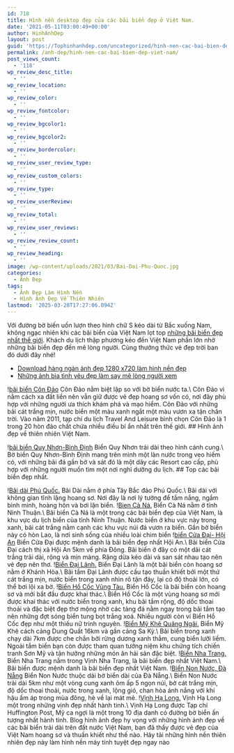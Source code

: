 ```yaml
---
id: 718
title: Hình nền desktop đẹp của các bãi biển đẹp ở Việt Nam.
date: '2021-05-11T03:00:49+00:00'
author: HinhAnhDep
layout: post
guid: 'https://Tophinhanhdep.com/uncategorized/hinh-nen-cac-bai-bien-dep-viet-nam/'
permalink: /anh-dep/hinh-nen-cac-bai-bien-dep-viet-nam/
post_views_count:
  - '118'
wp_review_desc_title:
  - ''
wp_review_location:
  - ''
wp_review_color:
  - ''
wp_review_fontcolor:
  - ''
wp_review_bgcolor1:
  - ''
wp_review_bgcolor2:
  - ''
wp_review_bordercolor:
  - ''
wp_review_user_review_type:
  - ''
wp_review_custom_colors:
  - ''
wp_review_type:
  - ''
wp_review_userReview:
  - ''
wp_review_total:
  - ''
wp_review_user_reviews:
  - ''
wp_review_review_count:
  - ''
wp_review_heading:
  - ''
image: /wp-content/uploads/2021/03/Bai-Dai-Phu-Quoc.jpg
categories:
  - Ảnh Đẹp
tags:
  - Ảnh Đẹp Làm Hình Nền
  - Hình Ảnh Đẹp Về Thiên Nhiên
lastmod: '2025-03-28T17:27:06.094Z'
---
```

Với đường bờ biến uốn lượn theo hình chữ S kéo dài từ Bắc xuống Nam, không ngạc nhiên khi các bãi biển của Việt Nam lọt top [những bãi biển đẹp nhất thế giới](https://tophinhanhdep.com/anh-dep/hinh-nen-cac-bai-bien-dep-viet-nam/). Khách du lịch thập phương kéo đến Việt Nam phần lớn nhờ những bãi biển đẹp đến mê lòng người. Cùng thưởng thức vẻ đẹp trời ban đó dưới đây nhé!

- [Download hàng ngàn ảnh đẹp 1280 x720 làm hình nền đẹp](https://tophinhanhdep.com/hinh-nen-dep/anh-dep-lam-hinh-nen/)
- [Những ảnh bìa tình yêu đẹp làm say mê lòng người xem](https://tophinhanhdep.com/anh-bia-dep/anh-bia-tinh-yeu-dep-lang-man/)

\![bãi biển Côn Đảo](https://tophinhanhdep.com/wp-content/uploads/2021/03/bai-bien-con-dao.jpg) Côn Đảo nằm biệt lập so với bờ biển nước ta.\ Côn Đảo vì nằm cách xa đất liền nên vẫn giữ được vẻ đẹp hoang sơ vốn có, nơi đây phù hợp với những người ưa thích khám phá và mạo hiểm. Côn Đảo với những bãi cát trắng mịn, nước biển một màu xanh ngắt một màu vươn xa tận chân trời. Vào năm 2011, tạp chí du lịch Travel And Leisure bình chọn Côn Đảo là 1 trong 20 hòn đảo chất chứa nhiều điều bí ẩn nhất trên thế giới. ## Hình ảnh đẹp về thiên nhiên Việt Nam.

\![bãi biển Quy Nhơn-Bình Định](https://tophinhanhdep.com/wp-content/uploads/2021/03/bai-bien-quy-nhon-binh-dinh.jpg) Biển Quy Nhơn trải dài theo hình cánh cung.\ Bờ biển Quy Nhơn-Bình Định mang trên mình một làn nước trong veo hiếm có, với những bãi đá gần bờ và sát đó là một dãy các Resort cao cấp, phù hợp với những người muốn tìm một nơi nghỉ dưỡng du lịch. ## Top các bãi biển đẹp nhất.

\![Bãi dài Phú Quốc.](https://tophinhanhdep.com/wp-content/uploads/2021/03/Bai-Dai-Phu-Quoc.jpg) Bãi Dài nằm ở phía Tây Bắc đảo Phú Quốc.\ Bãi dài với không gian tĩnh lặng hoang sơ. Nơi đây là nơi lý tưởng để tắm nắng, ngắm bình minh, hoàng hôn và bơi lặn biển. \![Bien Cà Ná.](https://tophinhanhdep.com/wp-content/uploads/2021/03/Bien-Ca-Na.jpg) Biển Cà Ná nằm ở tỉnh Ninh Thuận.\ Bãi biển Cà Ná là một trong các bãi biển đẹp của Việt Nam, là khu vực du lịch biển của tỉnh Ninh Thuận. Nước biển ở khu vực này trong xanh, bãi cát trắng nằm cạnh các khu vực núi đá vươn ra biển. Gần bờ biển này có hòn Lao, là nơi sinh sống của nhiều loài chim biển \![biển Cửa Đại- Hội An](https://tophinhanhdep.com/wp-content/uploads/2021/03/bien-cua-dai-hoi-an.jpg) Biển Cửa Đại được mệnh danh là bãi biển đẹp nhất Hội An.\ Bãi biển Cửa Đại cách thị xã Hội An 5km về phía Đông. Bãi biến ở đây có một dãi cát trắng trải dài, rộng và mịn màng. Rặng dừa kéo dài và san sát nhau tạo nên vẻ đẹp nên thơ. \![Biển Đại Lãnh.](https://tophinhanhdep.com/wp-content/uploads/2021/03/Bien-Dai-Lanh.jpg) Biển Đại Lãnh là một bãi biển còn hoang sơ nằm ở Khánh Hòa.\ Bãi tắm Đại Lãnh được cấu tạo thuần khiết bởi một thứ cát trắng mịn, nước biển trong xanh nhìn rõ tận đáy, lại có độ thoải lớn, có thể bơi lội xa bờ. \![Biển Hồ Cốc Vũng Tàu.](https://tophinhanhdep.com/wp-content/uploads/2021/03/Bien-Ho-Coc-Vũng-Tau.jpg) Biển Hồ Cốc là bãi biển còn hoang sơ và mới bắt đầu được khai thác.\ Biển Hồ Cốc là một vùng hoang sơ mới được khai thác với nước biển trong xanh, khu bãi tắm rộng, độ dốc thoai thoải và đặc biệt đẹp thơ mộng nhờ các tảng đá nằm ngay trong bãi tắm tạo nên những đợt sóng biển tung bọt trắng xoá. Nhiều người còn ví Biển Hồ Cốc đẹp như một thiếu nữ trinh nguyên. \![Biển Mỹ Khê Quãng Ngãi.](https://tophinhanhdep.com/wp-content/uploads/2021/03/bien-my-khe-quang-ngai.jpg) Biển Mỹ Khê cách cảng Dung Quất 16km và gần cảng Sa Kỳ.\ Bãi biển trong xanh chạy dài 7km được che chắn bởi rừng dương xanh thẳm, cung biển lưỡi liềm. Ngoài tắm biển bạn còn được tham quan tưởng niệm khu chứng tích chiến tranh Sơn Mỹ và tận hưởng những món ăn hải sản đặc biệt. \![Biển Nha Trang.](https://tophinhanhdep.com/wp-content/uploads/2021/03/Bien-Nha-Trang.jpg) Biển Nha Trang nằm trong Vịnh Nha Trang, là bãi biển đẹp nhất Việt Nam.\ Bãi biển được mệnh danh là bãi biển đẹp nhất Việt Nam. \![Biển Non Nước, Đà Nẵng](https://tophinhanhdep.com/wp-content/uploads/2021/03/Bien-Non-Nuoc-Da-Nang.jpg) Biển Non Nước thuộc dải bờ biển dài của Đà Nẵng.\ Biển Non Nước trải dài 5km như một vòng cung xanh ôm ấp 5 ngọn núi, bờ cát trắng mịn, độ dốc thoai thoải, nước trong xanh, lộng gió, chan hòa ánh nắng với khí hậu ấm áp trong mùa đông, hè về lại mát mẻ. \![Vịnh Hạ Long.](https://tophinhanhdep.com/wp-content/uploads/2021/03/Vinh-Ha-Long.jpg) Vịnh Hạ Long một trong những vịnh đẹp nhất hành tinh.\ Vịnh Hạ Long được Tạp chí Huffington Post, Mỹ ca ngợi là một trong 10 địa danh có đường bờ biển ấn tượng nhất hành tinh. Blog hình ảnh đẹp hy vọng với những hình ảnh đẹp về các bãi biển trải dài trên đất nước Việt Nam, bạn đã thấy được vẻ đẹp của Việt Nam hoang sơ và thuần khiết như thế nào. Hãy tải những hình nền thiên nhiên đẹp này làm hình nền máy tính tuyệt đẹp ngay nào
